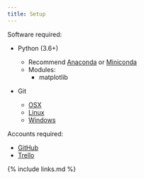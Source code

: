 ```yaml
---
title: Setup
---
```

Software required:
- Python (3.6+)
    - Recommend [Anaconda](https://www.anaconda.com/products/individual) or [Miniconda](https://docs.conda.io/en/latest/miniconda.html)
    - Modules:
        - matplotlib

- Git
    - [OSX](https://git-scm.com/download/mac)
    - [Linux](https://git-scm.com/download/linux)
    - [Windows](https://git-scm.com/download/win)

Accounts required:
- [GitHub](https://github.com/)
- [Trello](https://trello.com/)

{% include links.md %}
